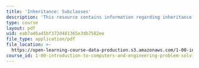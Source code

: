 ```yaml
---
title: 'Inheritance: Subclasses'
description: 'This resource contains information regarding inheritance: subclasses.'
type: course
layout: pdf
uid: eab7ad6a45bf372d481365e3db7582ee
file_type: application/pdf
file_location: >-
  https://open-learning-course-data-production.s3.amazonaws.com/1-00-introduction-to-computers-and-engineering-problem-solving-spring-2012/eab7ad6a45bf372d481365e3db7582ee_MIT1_00S12_Lec_13.pdf
course_id: 1-00-introduction-to-computers-and-engineering-problem-solving-spring-2012
---
```

